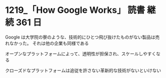# 1219\_「How Google Works」 読書 継続 361 日

Google は大学院の寮のような、技術的にひとつ飛び抜けたものがない製品は売れなかった。
それは他の企業も同様である

オープンなプラットフォームによって、透明性が担保され、スケールしやすくなる

クローズドなプラットフォームは追従を許さない革新的な技術がないといけない
